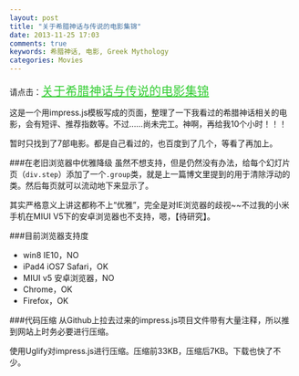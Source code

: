```yaml
---
layout: post
title: "关于希腊神话与传说的电影集锦"
date: 2013-11-25 17:03
comments: true
keywords: 希腊神话, 电影, Greek Mythology
categories: Movies
---
```

请点击：<a href="{{ root_url }}\blog\impressPages\greek_mythology_movies.html" target="_blank" style="font-size:1.5em;color:#32cd32">关于希腊神话与传说的电影集锦</a>

这是一个用impress.js模板写成的页面，整理了一下我看过的希腊神话相关的电影，会有短评、推荐指数等。不过……尚未完工。神啊，再给我10个小时！！！

暂时只找到了7部电影。都是自己看过的，也百度到了几个，等看了再加上。
<!-- more -->

###在老旧浏览器中优雅降级
虽然不想支持，但是仍然没有办法，给每个幻灯片页（`div.step`）添加了一个`.group`类，就是上一篇博文里提到的用于清除浮动的类。然后每页就可以流动地下来显示了。

其实严格意义上讲这都称不上“优雅”，完全是对IE浏览器的歧视~~不过我的小米手机在MIUI V5下的安卓浏览器也不支持，嗯，【待研究】。

###目前浏览器支持度

+ win8 IE10，NO
+ iPad4 iOS7 Safari，OK
+ MIUI v5 安卓浏览器，NO
+ Chrome，OK
+ Firefox，OK

###代码压缩
从Github上拉去过来的impress.js项目文件带有大量注释，所以推到网站上时务必要进行压缩。

使用Uglify对impress.js进行压缩。压缩前33KB，压缩后7KB。下载也快了不少。